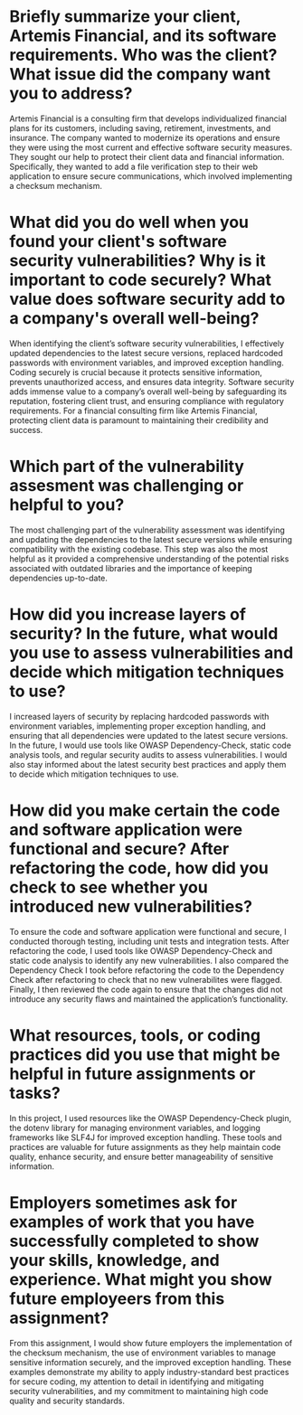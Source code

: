 # Briefly summarize your client, Artemis Financial, and its software requirements. Who was the client? What issue did the company want you to address?

Artemis Financial is a consulting firm that develops individualized financial plans for its customers, including saving, retirement, investments, and insurance. The company wanted to modernize its operations and ensure they were using the most current and effective software security measures. They sought our help to protect their client data and financial information. Specifically, they wanted to add a file verification step to their web application to ensure secure communications, which involved implementing a checksum mechanism.

# What did you do well when you found your client's software security vulnerabilities? Why is it important to code securely? What value does software security add to a company's overall well-being?

When identifying the client’s software security vulnerabilities, I effectively updated dependencies to the latest secure versions, replaced hardcoded passwords with environment variables, and improved exception handling. Coding securely is crucial because it protects sensitive information, prevents unauthorized access, and ensures data integrity. Software security adds immense value to a company’s overall well-being by safeguarding its reputation, fostering client trust, and ensuring compliance with regulatory requirements. For a financial consulting firm like Artemis Financial, protecting client data is paramount to maintaining their credibility and success.

# Which part of the vulnerability assesment was challenging or helpful to you?

The most challenging part of the vulnerability assessment was identifying and updating the dependencies to the latest secure versions while ensuring compatibility with the existing codebase. This step was also the most helpful as it provided a comprehensive understanding of the potential risks associated with outdated libraries and the importance of keeping dependencies up-to-date.

# How did you increase layers of security? In the future, what would you use to assess vulnerabilities and decide which mitigation techniques to use?

I increased layers of security by replacing hardcoded passwords with environment variables, implementing proper exception handling, and ensuring that all dependencies were updated to the latest secure versions. In the future, I would use tools like OWASP Dependency-Check, static code analysis tools, and regular security audits to assess vulnerabilities. I would also stay informed about the latest security best practices and apply them to decide which mitigation techniques to use.

# How did you make certain the code and software application were functional and secure? After refactoring the code, how did you check to see whether you introduced new vulnerabilities?

To ensure the code and software application were functional and secure, I conducted thorough testing, including unit tests and integration tests. After refactoring the code, I used tools like OWASP Dependency-Check and static code analysis to identify any new vulnerabilities. I also compared the Dependency Check I took before refactoring the code to the Dependency Check after refactoring to check that no new vulnerabilites were flagged. Finally, I then reviewed the code again to ensure that the changes did not introduce any security flaws and maintained the application’s functionality.

# What resources, tools, or coding practices did you use that might be helpful in future assignments or tasks?

In this project, I used resources like the OWASP Dependency-Check plugin, the dotenv library for managing environment variables, and logging frameworks like SLF4J for improved exception handling. These tools and practices are valuable for future assignments as they help maintain code quality, enhance security, and ensure better manageability of sensitive information.

# Employers sometimes ask for examples of work that you have successfully completed to show your skills, knowledge, and experience. What might you show future employeers from this assignment?

From this assignment, I would show future employers the implementation of the checksum mechanism, the use of environment variables to manage sensitive information securely, and the improved exception handling. These examples demonstrate my ability to apply industry-standard best practices for secure coding, my attention to detail in identifying and mitigating security vulnerabilities, and my commitment to maintaining high code quality and security standards.
